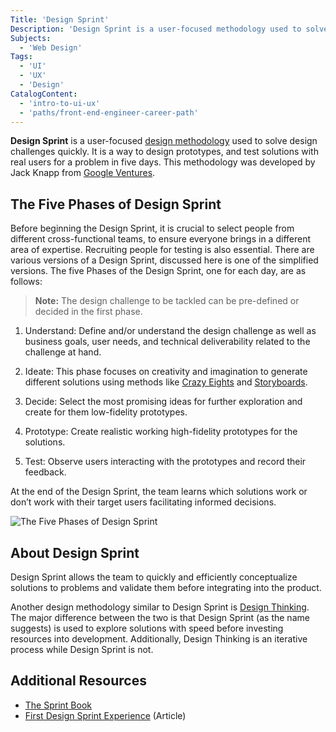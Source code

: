 ```yaml
---
Title: 'Design Sprint'
Description: 'Design Sprint is a user-focused methodology used to solve design challenges quickly.'
Subjects:
  - 'Web Design'
Tags:
  - 'UI'
  - 'UX'
  - 'Design'
CatalogContent:
  - 'intro-to-ui-ux'
  - 'paths/front-end-engineer-career-path'
---
```


**Design Sprint** is a user-focused [design methodology](https://www.codecademy.com/resources/docs/uiux/design-methodologies) used to solve design challenges quickly. It is a way to design prototypes, and test solutions with real users for a problem in five days. This methodology was developed by Jack Knapp from [Google Ventures](https://www.gv.com/sprint/).

## The Five Phases of Design Sprint

Before beginning the Design Sprint, it is crucial to select people from different cross-functional teams, to ensure everyone brings in a different area of expertise. Recruiting people for testing is also essential. There are various versions of a Design Sprint, discussed here is one of the simplified versions. The five Phases of the Design Sprint, one for each day, are as follows:

> **Note:** The design challenge to be tackled can be pre-defined or decided in the first phase.

1. Understand: Define and/or understand the design challenge as well as business goals, user needs, and technical deliverability related to the challenge at hand.

2. Ideate: This phase focuses on creativity and imagination to generate different solutions using methods like [Crazy Eights]() and [Storyboards]().

3. Decide: Select the most promising ideas for further exploration and create for them low-fidelity prototypes.

4. Prototype: Create realistic working high-fidelity prototypes for the solutions.

5. Test: Observe users interacting with the prototypes and record their feedback.

At the end of the Design Sprint, the team learns which solutions work or don’t work with their target users facilitating informed decisions.

![The Five Phases of Design Sprint](https://raw.githubusercontent.com/Codecademy/docs/main/media/design-thinking-phases)

## About Design Sprint

Design Sprint allows the team to quickly and efficiently conceptualize solutions to problems and validate them before integrating into the product.

Another design methodology similar to Design Sprint is [Design Thinking](https://www.codecademy.com/resources/docs/uiux/design-methodologies/design-thinking). The major difference between the two is that Design Sprint (as the name suggests) is used to explore solutions with speed before investing resources into development. Additionally, Design Thinking is an iterative process while Design Sprint is not.

## Additional Resources

- [The Sprint Book](https://www.thesprintbook.com/the-design-sprint)
- [First Design Sprint Experience](https://medium.com/life-in-belka/ive-run-my-first-design-sprint-and-it-s-been-awesome-this-is-what-i-learned-a8392226cfed) (Article)
